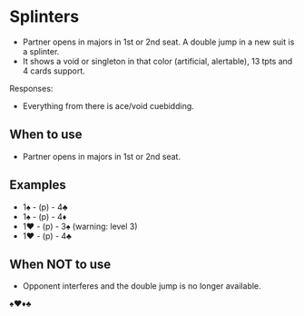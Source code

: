 # Splinters
- Partner opens in majors in 1st or 2nd seat. A double jump in a new suit is a splinter.
- It shows a void or singleton in that color (artificial, alertable), 13 tpts and 4 cards support.

Responses:
- Everything from there is ace/void cuebidding.

## When to use
- Partner opens in majors in 1st or 2nd seat.

## Examples
- 1♠ - (p) - 4♣
- 1♠ - (p) - 4♦
- 1♥ - (p) - 3♠ (warning: level 3)
- 1♥ - (p) - 4♣

## When NOT to use
- Opponent interferes and the double jump is no longer available.

♠♥♦♣
